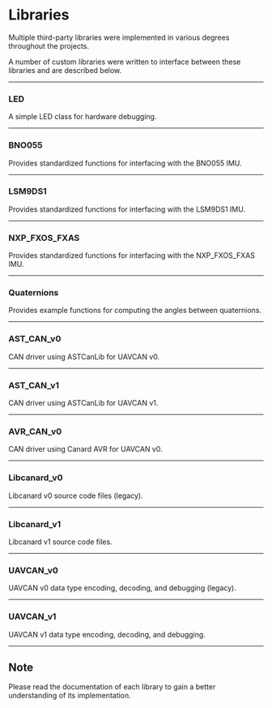 # Libraries

Multiple third-party libraries were implemented in various degrees throughout the projects. 

A number of custom libraries were written to interface between these libraries and are described below.

---

### LED

A simple LED class for hardware debugging.

---

### BNO055

Provides standardized functions for interfacing with the BNO055 IMU.

---

### LSM9DS1

Provides standardized functions for interfacing with the LSM9DS1 IMU.

---

### NXP_FXOS_FXAS

Provides standardized functions for interfacing with the NXP_FXOS_FXAS IMU.

---

### Quaternions

Provides example functions for computing the angles between quaternions.

---

### AST_CAN_v0

CAN driver using ASTCanLib for UAVCAN v0.

---

### AST_CAN_v1

CAN driver using ASTCanLib for UAVCAN v1.

---

### AVR_CAN_v0

CAN driver using Canard AVR for UAVCAN v0.

---

### Libcanard_v0

Libcanard v0 source code files (legacy).

---

### Libcanard_v1

Libcanard v1 source code files.

---

### UAVCAN_v0

UAVCAN v0 data type encoding, decoding, and debugging (legacy).

---

### UAVCAN_v1

UAVCAN v1 data type encoding, decoding, and debugging.

---

## Note

Please read the documentation of each library to gain a better understanding of its implementation.
